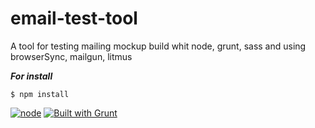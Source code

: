 email-test-tool
===============

A tool for testing mailing mockup build whit node, grunt, sass and using browserSync, mailgun, litmus


***For install***

```
$ npm install
```

[![node](https://img.shields.io/node/v/gh-badges.svg)]()
[![Built with Grunt](https://cdn.gruntjs.com/builtwith.png)](http://gruntjs.com/)

